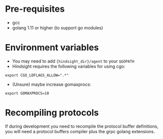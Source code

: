 # Pre-requisites

* gcc
* golang 1.11 or higher (to support go modules)

# Environment variables
* You may need to add `{hindsight_dir}/agent` to your `$GOPATH`
* Hindsight requires the following variables for using cgo:
```
export CGO_LDFLAGS_ALLOW=".*"
```
* (Unsure) maybe increase gomaxprocs:
```
export GOMAXPROCS=10
```

# Recompiling protocols

If during development you need to recompile the protocol buffer definitions, you will need a protocol buffers compiler plus the grpc golang extensions.